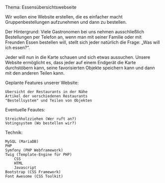 Thema: Essensübersichtswebseite

Wir wollen eine Website erstellen, die es einfacher macht Gruppenbestellungen aufzunehmen und dann zu bestellen.

Der Hintergrund: Viele Gastronomen bei uns nehmen ausschließlich Bestellungen per Telefon an, wenn man mit seiner Familie oder mit Freunden Essen bestellen will, stellt sich jeder natürlich die Frage: „Was will ich essen?“.

Jeder will nun in die Karte schauen und sich etwas aussuchen. Unsere Website ermöglicht es, dass jeder auf einem Endgerät die Karte durchstöbern kann, seine favorisierten Objekte speichern kann und dann mit den anderen Teilen kann.

Geplante Features unserer Website:

    Übersicht der Restaurants in der Nähe
    Artikel der verschiedenen Restaurants
    "Bestellsystem" und Teilen von Objekten

Eventuelle Feautes:

    Streichholzziehen (Wer ruft an?)
    Votingsystem (Wo bestellen wir?)

Technik:

    MySQL (MariaDB)
    PHP
    Symfony (PHP Webframework)
    Twig (Template-Engine für PHP)
        CSS
        HTML
        Javascript
    Bootstrap (CSS Framework)
    Font Awesome (CSS Toolkit)
